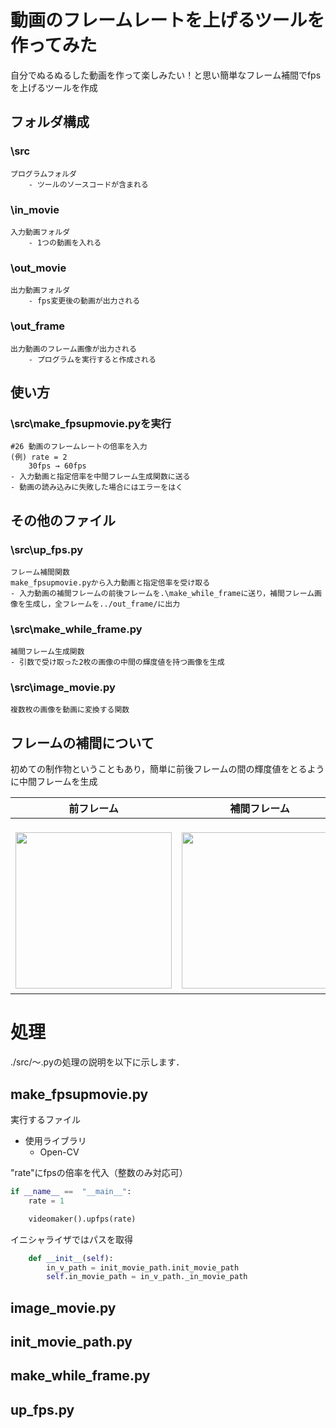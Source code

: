 # 動画のフレームレートを上げるツールを作ってみた
自分でぬるぬるした動画を作って楽しみたい！と思い簡単なフレーム補間でfpsを上げるツールを作成

## フォルダ構成

### \src
    プログラムフォルダ
        - ツールのソースコードが含まれる
### \in_movie
    入力動画フォルダ
        - 1つの動画を入れる
### \out_movie
    出力動画フォルダ
        - fps変更後の動画が出力される
### \out_frame
    出力動画のフレーム画像が出力される
        - プログラムを実行すると作成される

## 使い方
### \src\make_fpsupmovie.pyを実行
    #26 動画のフレームレートの倍率を入力
    (例) rate = 2
        30fps → 60fps
    - 入力動画と指定倍率を中間フレーム生成関数に送る
    - 動画の読み込みに失敗した場合にはエラーをはく

## その他のファイル
### \src\up_fps.py
    フレーム補間関数
    make_fpsupmovie.pyから入力動画と指定倍率を受け取る
    - 入力動画の補間フレームの前後フレームを.\make_while_frameに送り，補間フレーム画像を生成し，全フレームを../out_frame/に出力
### \src\make_while_frame.py
    補間フレーム生成関数
    - 引数で受け取った2枚の画像の中間の輝度値を持つ画像を生成
### \src\image_movie.py
    複数枚の画像を動画に変換する関数

## フレームの補間について
初めての制作物ということもあり，簡単に前後フレームの間の輝度値をとるように中間フレームを生成


|前フレーム|補間フレーム|後フレーム|
|---|---|---|
|　<img src="https://user-images.githubusercontent.com/80777762/114273657-e9c79180-9a55-11eb-9ec5-b3b97b2c7e9d.jpg" width="250">　|　<img src="https://user-images.githubusercontent.com/80777762/114273745-4dea5580-9a56-11eb-9cb8-2ae11c164b38.jpg" width="250">　|　<img src="https://user-images.githubusercontent.com/80777762/114273715-327f4a80-9a56-11eb-9df1-2e4a9fc243c0.jpg" width="250">　|

# 処理
./src/～.pyの処理の説明を以下に示します．

## make_fpsupmovie.py
実行するファイル
- 使用ライブラリ
    - Open-CV

"rate"にfpsの倍率を代入（整数のみ対応可）
```python
if __name__ ==  "__main__":
    rate = 1

    videomaker().upfps(rate)
```
イニシャライザではパスを取得
```python
    def __init__(self):
        in_v_path = init_movie_path.init_movie_path
        self.in_movie_path = in_v_path._in_movie_path
```

## image_movie.py

## init_movie_path.py

## make_while_frame.py

## up_fps.py